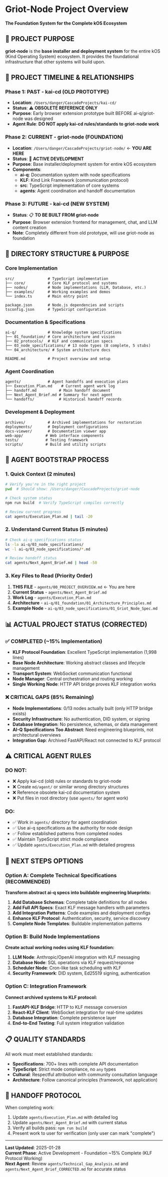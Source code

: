 # Griot-Node Project Overview

**The Foundation System for the Complete kOS Ecosystem**

## 🎯 **PROJECT PURPOSE**

**griot-node** is the **base installer and deployment system** for the entire kOS (Kind Operating System) ecosystem. It provides the foundational infrastructure that other systems will build upon.

## 📅 **PROJECT TIMELINE & RELATIONSHIPS**

### **Phase 1: PAST - kai-cd (OLD PROTOTYPE)**
- **Location**: `/Users/danger/CascadeProjects/kai-cd/`
- **Status**: ⚠️ **OBSOLETE REFERENCE ONLY**
- **Purpose**: Early browser extension prototype built BEFORE ai-q/griot-node was designed
- **Agent Rule**: **DO NOT apply kai-cd rules/standards to griot-node work**

### **Phase 2: CURRENT - griot-node (FOUNDATION)**
- **Location**: `/Users/danger/CascadeProjects/griot-node/` ← **YOU ARE HERE**
- **Status**: 🚧 **ACTIVE DEVELOPMENT** 
- **Purpose**: Base installer/deployment system for entire kOS ecosystem
- **Components**:
  - **ai-q**: Documentation system with node specifications
  - **KLF**: Kind Link Framework (communication protocol)
  - **src**: TypeScript implementation of core systems
  - **agents**: Agent coordination and handoff documentation

### **Phase 3: FUTURE - kai-cd (NEW SYSTEM)**
- **Status**: 📋 **TO BE BUILT FROM griot-node**
- **Purpose**: Browser extension frontend for management, chat, and LLM content creation
- **Note**: Completely different from old prototype, will use griot-node as foundation

## 📁 **DIRECTORY STRUCTURE & PURPOSE**

### **Core Implementation**
```
src/               # TypeScript implementation
├── core/          # Core KLF protocol and systems
├── nodes/         # Node implementations (LLM, Database, etc.)
├── examples/      # Working examples and demos
└── index.ts       # Main entry point

package.json       # Node.js dependencies and scripts
tsconfig.json      # TypeScript configuration
```

### **Documentation & Specifications**
```
ai-q/              # Knowledge system specifications
├── 01_foundation/ # Core architecture and vision
├── 02_protocols/  # KLF and communication specs
├── 03_node_specifications/ # 13 node types (8 complete, 5 stubs)
└── 04_architecture/ # System architecture docs

README.md          # Project overview and setup
```

### **Agent Coordination**
```
agents/            # Agent handoffs and execution plans
├── Execution_Plan.md    # Current agent work log
├── handoff.md          # Main handoff document
├── Next_Agent_Brief.md # Summary for next agent
└── handoffs/           # Historical handoff records
```

### **Development & Deployment**
```
archives/          # Archived implementations for restoration
deployments/       # Deployment configurations
docs-viewer/       # Documentation viewer app
web-app/          # Web interface components
tests/            # Testing framework
scripts/          # Build and utility scripts
```

## 🚀 **AGENT BOOTSTRAP PROCESS**

### **1. Quick Context (2 minutes)**
```bash
# Verify you're in the right project
pwd  # Should show: /Users/danger/CascadeProjects/griot-node

# Check system status
npm run build  # Verify TypeScript compiles correctly

# Review current progress
cat agents/Execution_Plan.md | tail -20
```

### **2. Understand Current Status (5 minutes)**
```bash
# Check ai-q specifications status
ls -la ai-q/03_node_specifications/
wc -l ai-q/03_node_specifications/*.md

# Review handoff status
cat agents/Next_Agent_Brief.md | head -50
```

### **3. Key Files to Read (Priority Order)**
1. **THIS FILE** - `agents/00_PROJECT_OVERVIEW.md` ← You are here
2. **Current Status** - `agents/Next_Agent_Brief.md` 
3. **Work Log** - `agents/Execution_Plan.md`
4. **Architecture** - `ai-q/01_foundation/01_Architecture_Principles.md`
5. **Example Node** - `ai-q/03_node_specifications/01_Griot_Node_Spec.md`

## 📊 **ACTUAL PROJECT STATUS (CORRECTED)**

### **✅ COMPLETED (~15% Implementation)**
- **KLF Protocol Foundation**: Excellent TypeScript implementation (1,998 lines)
- **Base Node Architecture**: Working abstract classes and lifecycle management
- **Transport System**: WebSocket communication functional
- **Node Manager**: Central orchestration and routing working
- **Single Working Node**: HTTP API bridge proves KLF integration works

### **❌ CRITICAL GAPS (85% Remaining)**
- **Node Implementations**: 0/13 nodes actually built (only HTTP bridge exists)
- **Security Infrastructure**: No authentication, DID system, or signing
- **Database Integration**: No persistence, schemas, or data management
- **AI-Q Specifications Too Abstract**: Need engineering blueprints, not architectural overviews
- **Integration Gap**: Archived FastAPI/React not connected to KLF protocol

## ⚠️ **CRITICAL AGENT RULES**

### **DO NOT:**
- ❌ Apply kai-cd (old) rules or standards to griot-node
- ❌ Create `md/agent/` or similar wrong directory structures  
- ❌ Reference obsolete kai-cd documentation system
- ❌ Put files in root directory (use `agents/` for agent work)

### **DO:**
- ✅ Work in `agents/` directory for agent coordination
- ✅ Use ai-q specifications as the authority for node design
- ✅ Follow established patterns from completed nodes
- ✅ Maintain TypeScript strict mode compliance
- ✅ Update `agents/Execution_Plan.md` with detailed progress

## 🎯 **NEXT STEPS OPTIONS**

### **Option A: Complete Technical Specifications (RECOMMENDED)**
**Transform abstract ai-q specs into buildable engineering blueprints:**
1. **Add Database Schemas**: Complete table definitions for all nodes
2. **Add Full API Specs**: Exact KLF message handlers with parameters
3. **Add Integration Patterns**: Code examples and deployment configs
4. **Enhance KLF Protocol**: Authentication, security, service discovery
5. **Complete Node Templates**: Buildable implementation patterns

### **Option B: Build Node Implementations**
**Create actual working nodes using KLF foundation:**
1. **LLM Node**: Anthropic/OpenAI integration with KLF messaging
2. **Database Node**: SQL operations via KLF request/response
3. **Scheduler Node**: Cron-like task scheduling with KLF
4. **Security Framework**: DID system, Ed25519 signing, authentication

### **Option C: Integration Framework**
**Connect archived systems to KLF protocol:**
1. **FastAPI-KLF Bridge**: HTTP to KLF message conversion
2. **React-KLF Client**: WebSocket integration for real-time updates
3. **Database Integration**: Complete persistence layer
4. **End-to-End Testing**: Full system integration validation

## 📋 **QUALITY STANDARDS**

All work must meet established standards:
- **Specifications**: 700+ lines with complete API documentation
- **TypeScript**: Strict mode compliance, no `any` types
- **Cultural**: Respectful attribution with community consultation language
- **Architecture**: Follow canonical principles (framework, not application)

## 🔄 **HANDOFF PROTOCOL**

When completing work:
1. Update `agents/Execution_Plan.md` with detailed log
2. Update `agents/Next_Agent_Brief.md` with current status
3. Verify all builds pass: `npm run build`
4. Present work to user for verification (only user can mark "complete")

---

**Last Updated**: 2025-01-28  
**Current Phase**: Active Development - Foundation ~15% Complete (KLF Protocol Working)  
**Next Agent**: Review `agents/Technical_Gap_Analysis.md` and `agents/Next_Agent_Brief_CORRECTED.md` for accurate status 